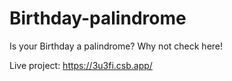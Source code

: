 # Birthday-palindrome
Is your Birthday a palindrome? Why not check here!

Live project: https://3u3fi.csb.app/
